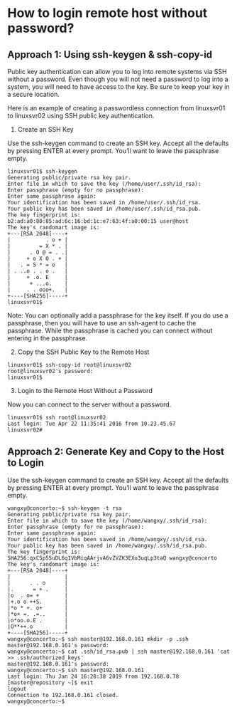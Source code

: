 # How to login remote host without password?

## Approach 1: Using ssh-keygen & ssh-copy-id

Public key authentication can allow you to log into remote systems via SSH without a password.  Even though you will not need a password to log into a system, you will need to have access to the key.  Be sure to keep your key in a secure location.

Here is an example of creating a passwordless connection from linuxsvr01 to linuxsvr02 using SSH public key authentication.
1. Create an SSH Key

Use the ssh-keygen command to create an SSH key.  Accept all the defaults by pressing ENTER at every prompt.  You’ll want to leave the passphrase empty.

```
linuxsvr01$ ssh-keygen
Generating public/private rsa key pair.
Enter file in which to save the key (/home/user/.ssh/id_rsa):
Enter passphrase (empty for no passphrase):
Enter same passphrase again:
Your identification has been saved in /home/user/.ssh/id_rsa.
Your public key has been saved in /home/user/.ssh/id_rsa.pub.
The key fingerprint is:
b2:ad:a0:80:85:ad:6c:16:bd:1c:e7:63:4f:a0:00:15 user@host
The key's randomart image is:
+---[RSA 2048]----+
|           . o + |
|         = X * . |
|      . O @ = . .|
|     + o X O . + |
|   . = S * = o   |
| . ..o . . o .   |
|     + .o. E     |
|      + ...o.    |
|     . . ooo+.   |
+----[SHA256]-----+
linuxsvr01$
```

Note: You can optionally add a passphrase for the key itself.  If you do use a passphrase, then you will have to use an ssh-agent to cache the passphrase.  While the passphrase is cached you can connect without entering in the passphrase.

2. Copy the SSH Public Key to the Remote Host

```
linuxsvr01$ ssh-copy-id root@linuxsvr02
root@linuxsvr02's password:
linuxsvr01$
```

3. Login to the Remote Host Without a Password

Now you can connect to the server without a password.

```
linuxsvr01$ ssh root@linuxsvr02
Last login: Tue Apr 22 11:35:41 2016 from 10.23.45.67
linuxsvr02#
```

## Approach 2: Generate Key and Copy to the Host to Login

Use the ssh-keygen command to create an SSH key.  Accept all the defaults by pressing ENTER at every prompt.  You’ll want to leave the passphrase empty.

```
wangxy@concerto:~$ ssh-keygen -t rsa
Generating public/private rsa key pair.
Enter file in which to save the key (/home/wangxy/.ssh/id_rsa): 
Enter passphrase (empty for no passphrase): 
Enter same passphrase again: 
Your identification has been saved in /home/wangxy/.ssh/id_rsa.
Your public key has been saved in /home/wangxy/.ssh/id_rsa.pub.
The key fingerprint is:
SHA256:qxCSp55uDL6q1VbMiqAArjvA6vZVZK3EXo3uqLp3taQ wangxy@concerto
The key's randomart image is:
+---[RSA 2048]----+
|                 |
|      . . o      |
|.      = + .     |
|o  . o= +        |
|+.o o ++S.       |
|*o * +. o+       |
|*o+ =. .=..      |
|o*oo.o.E .       |
|O**++.o          |
+----[SHA256]-----+
wangxy@concerto:~$ ssh master@192.168.0.161 mkdir -p .ssh
master@192.168.0.161's password: 
wangxy@concerto:~$ cat .ssh/id_rsa.pub | ssh master@192.168.0.161 'cat >> .ssh/authorized_keys'
master@192.168.0.161's password: 
wangxy@concerto:~$ ssh master@192.168.0.161
Last login: Thu Jan 24 16:28:38 2019 from 192.168.0.78
[master@repository ~]$ exit
logout
Connection to 192.168.0.161 closed.
wangxy@concerto:~$ 
```

